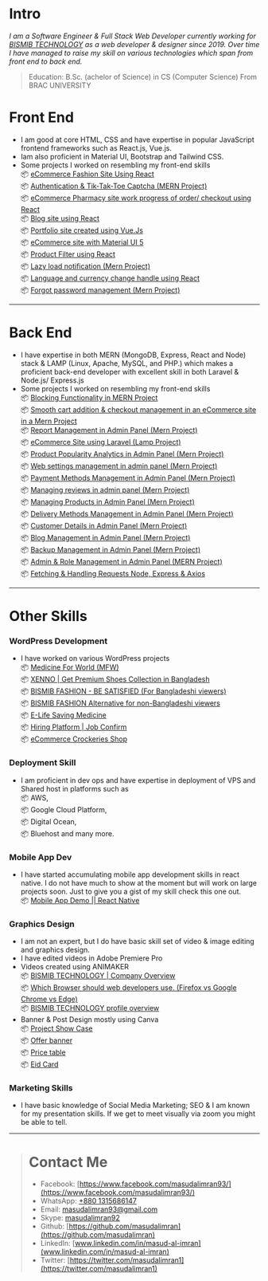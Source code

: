 # Intro
*I am a Software Engineer & Full Stack Web Developer currently working for [BISMIB TECHNOLOGY](https://bismibtechnology.com/) as a web developer & designer since 2019. 
Over time I have managed to raise my skill on various technologies which span from front end to back end.*

> Education: B.Sc. (achelor of Science) in CS (Computer Science) From BRAC UNIVERSITY

 # Front End

- I am good at core HTML, CSS and have expertise in popular JavaScript frontend frameworks such as React.js, Vue.js.
- Iam also proficient in Material UI, Bootstrap and Tailwind CSS.
- Some projects I worked on resembling my front-end skills <br/>
    📦 [eCommerce Fashion Site Using React](https://www.youtube.com/watch?v=caJMHzrFEB8&ab_channel=BISMIBTECHNOLOGY)<br/>
    📦 [Authentication & Tik-Tak-Toe Captcha (MERN Project)](https://www.youtube.com/watch?v=KeTALo5Wxqs&ab_channel=BISMIBTECHNOLOGY)<br/>
      📦 [eCommerce Pharmacy site work progress of order/ checkout using React](https://www.youtube.com/watch?v=sQQRvdnsHHU&ab_channel=BISMIBTECHNOLOGY)<br/>
      📦 [Blog site using React](https://www.youtube.com/watch?v=PgbATFnpHDU&ab_channel=BISMIBTECHNOLOGY)<br/>
      📦 [Portfolio site created using Vue.Js](https://www.youtube.com/watch?v=vctwznTMDlY&ab_channel=BISMIBTECHNOLOGY)<br/>
      📦 [eCommerce site with Material UI 5](https://www.youtube.com/watch?v=bMb3SZIbSEI&ab_channel=BISMIBTECHNOLOGY)<br/>
      📦 [Product Filter using React](https://www.youtube.com/watch?v=gHQ1fql-pss&ab_channel=BISMIBTECHNOLOGY)<br/>
      📦 [Lazy load notification (Mern Project)](https://www.youtube.com/watch?v=nED7j7BNcNw&ab_channel=BISMIBTECHNOLOGY)<br/>
      📦 [Language and currency change handle using React](https://www.youtube.com/watch?v=zv4xvxhL0Rk&ab_channel=BISMIBTECHNOLOGY)<br/>
      📦 [Forgot password management (Mern Project)](https://www.youtube.com/watch?v=_WQVN290rvo&ab_channel=BISMIBTECHNOLOGY)<br/>
-------------------------------------------------------------------------------------------------------
# Back End
- I have expertise in both MERN (MongoDB, Express, React and Node) stack & LAMP (Linux, Apache, MySQL, and PHP.) which makes a proficient back-end developer with excellent skill in both Laravel & Node.js/ Express.js
- Some projects I worked on resembling my front-end skills<br/>
      📦 [Blocking Functionality in MERN Project](https://www.youtube.com/watch?v=Qk2PqZV_fIw&ab_channel=BISMIBTECHNOLOGY)<br/>
      📦 [Smooth cart addition & checkout management in an eCommerce site in a Mern Project](https://www.youtube.com/watch?v=caJMHzrFEB8&ab_channel=BISMIBTECHNOLOGY)<br/>
      📦 [Report Management in Admin Panel (Mern Project)](https://www.youtube.com/watch?v=_RlU20oExJ4&ab_channel=BISMIBTECHNOLOGY)<br/>
      📦 [eCommerce Site using Laravel (Lamp Project)](https://www.youtube.com/watch?v=nLmMBLZHiFI&ab_channel=BISMIBTECHNOLOGY)<br/>
      📦 [Product Popularity Analytics in Admin Panel (Mern Project)](https://www.youtube.com/watch?v=MGJTZyabC0k&ab_channel=BISMIBTECHNOLOGY)<br/>
      📦 [Web settings management in admin panel (Mern Project)](https://www.youtube.com/watch?v=saGUSTkA8G4&ab_channel=BISMIBTECHNOLOGY)<br/>
      📦 [Payment Methods Management in Admin Panel (Mern Project)](https://www.youtube.com/watch?v=IYiw76JTlW8&ab_channel=BISMIBTECHNOLOGY)<br/>
      📦 [Managing reviews in admin panel (Mern Project)](https://www.youtube.com/watch?v=45x9W3YZcys&ab_channel=BISMIBTECHNOLOGY)<br/>
      📦 [Managing Products in Admin Panel (Mern Project)](https://www.youtube.com/watch?v=_Ve40W4OM-M&ab_channel=BISMIBTECHNOLOGY)<br/>
      📦 [Delivery Methods Management in Admin Panel (Mern Project)](https://www.youtube.com/watch?v=w1rIFVvqKJw&ab_channel=BISMIBTECHNOLOGY)<br/>
      📦 [Customer Details in Admin Panel (Mern Project)](https://www.youtube.com/watch?v=ZXm6DAf6xuo&ab_channel=BISMIBTECHNOLOGY)<br/>
      📦 [Blog Management in Admin Panel (Mern Project)](https://www.youtube.com/watch?v=rNbctthnT9g&ab_channel=BISMIBTECHNOLOGY)<br/>
      📦 [Backup Management in Admin Panel (Mern Project)](https://www.youtube.com/watch?v=mrYIO9G43Lc&ab_channel=BISMIBTECHNOLOGY)<br/>
      📦 [Admin & Role Management in Admin Panel (MERN Project)](https://www.youtube.com/watch?v=FMbmyf1jPM8&ab_channel=BISMIBTECHNOLOGY)<br/>
      📦 [Fetching & Handling Requests Node, Express & Axios](https://www.youtube.com/watch?v=_WQVN290rvo&ab_channel=BISMIBTECHNOLOGY)<br/>
---
# Other Skills
### WordPress Development
- I have worked on various WordPress projects<br/>
      📦 [Medicine For World (MFW)](https://mfw.com.bd/)<br/>
      📦 [XENNO | Get Premium Shoes Collection in Bangladesh](https://xenno.shop/)<br/>
      📦 [BISMIB FASHION - BE SATISFIED (For Bangladeshi viewers)](https://bismibfashion.com/)<br/>
      📦 [BISMIB FASHION Alternative for non-Bangladeshi viewers](https://alternate.bismibfashion.com/)<br/>
      📦 [E-Life Saving Medicine](https://bd.elifesavingmedicine.com/)<br/>
      📦 [Hiring Platform | Job Confirm](https://bismibtechnology.com/portfolio/wordpress-job-confirm/)<br/>
      📦 [eCommerce Crockeries Shop](https://bismibtechnology.com/portfolio/wordpress-crockeriespark-com/)<br/>
### Deployment Skill
- I am proficient in dev ops and have expertise in deployment of VPS and Shared host in platforms such as<br/>
      📦 AWS,<br/>
      📦 Google Cloud Platform,<br/>
      📦 Digital Ocean,<br/>
      📦 Bluehost and many more.<br/>

### Mobile App Dev
- I have started accumulating mobile app development skills in react native. I do not have much to show at the moment but will work on large projects soon. Just to give you a gist of my skill check this one out.<br/>
      📦 [Mobile App Demo || React Native](https://www.youtube.com/watch?v=ULXHG_XDm70&ab_channel=BISMIBTECHNOLOGY)<br/>
### Graphics Design
- I am not an expert, but I do have basic skill set of video & image editing and graphics design.
- I have edited videos in Adobe Premiere Pro
- Videos created using ANIMAKER<br/>
      📦 [BISMIB TECHNOLOGY | Company Overview](https://www.youtube.com/watch?v=aNejH-b7zf4&ab_channel=BISMIBTECHNOLOGY)<br/>
      📦 [Which Browser should web developers use. (Firefox vs Google Chrome vs Edge)](https://www.youtube.com/watch?v=OXmVneMNm5E&ab_channel=BISMIBTECHNOLOGY)<br/>
      📦 [BISMIB TECHNOLOGY profile overview](https://www.youtube.com/watch?v=3xdqx3E3U08&ab_channel=BISMIBTECHNOLOGY)<br/>
- Banner & Post Design mostly using Canva<br/>
      📦 [Project Show Case](https://photos.app.goo.gl/UrC1R2QRqQbzKLcn7)<br/>
      📦 [Offer banner](https://photos.app.goo.gl/hXPk7hKS2uoLaKxF9)<br/>
      📦 [Price table](https://photos.app.goo.gl/KSSGWcaioWp2wGnK7)<br/>
      📦 [Eid Card](https://photos.app.goo.gl/qJyGRdN6UkL1vWvv7)<br/>
### Marketing Skills
- I have basic knowledge of Social Media Marketing; SEO & I am known for my presentation skills. If we get to meet visually via zoom you might be able to tell.
---
> # Contact Me 
> - Facebook: [https://www.facebook.com/masudalimran93/](https://www.facebook.com/masudalimran93/)
> - WhatsApp: [+880 1315686147](https://wa.me/8801315686147)
> - Email: [masudalimran93@gmail.com](mailto:masudalimran93@gmail.com)
> - Skype: [masudalimran92](https://join.skype.com/invite/WvaOoJNh3Aqb)
> - Github: [https://github.com/masudalimran](https://github.com/masudalimran)
> - LinkedIn: [www.linkedin.com/in/masud-al-imran](www.linkedin.com/in/masud-al-imran)
> - Twitter: [https://twitter.com/masudalimran1](https://twitter.com/masudalimran1)
